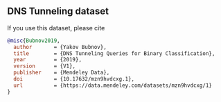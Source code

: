## DNS Tunneling dataset

If you use this dataset, please cite 

```bibtex
@misc{Bubnov2019,
  author       = {Yakov Bubnov},
  title        = {DNS Tunneling Queries for Binary Classification},
  year         = {2019},
  version      = {V1},
  publisher    = {Mendeley Data},
  doi          = {10.17632/mzn9hvdcxg.1},
  url          = {https://data.mendeley.com/datasets/mzn9hvdcxg/1}
}
```
